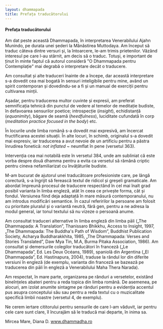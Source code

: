 ```yaml
---
layout: dhammapada
title: Prefața traducătorului
---
```


#### Prefața traducătorului

Am dat peste această Dhammapada, în interpretarea Venerabilului Ajahn Munindo, pe durata unei șederi la Mănăstirea Muttodaya. Am început să traduc câteva dintre versuri și, la întoarcere, le-am trimis prietenilor. Văzând interesul pe care l-au stârnit, am decis să o traduc. Totuși, e important de ținut în minte faptul că autorul consideră "O Dhammapada pentru Contemplație" mai degrabă o interpretare decât o traducere.

Am consultat și alte traduceri înainte de a începe, dar această interpretare s-a dovedit cea mai bogată în sensuri inteligibile pentru mine, având un spirit contemporan și dovedindu-se a fi și un manual de exerciții pentru cultivarea minții.

Așadar, pentru traducerea multor cuvinte și expresii, am preferat semnificația tehnică din punctul de vedere al temelor de meditație budiste, în defavoarea sensurilor poetice; introspecție (*insight*), echidistanță (*equanimity*), băgare de seamă (*heedfulness*), luciditate cufundată în corp (*meditation practice focused in the body*) etc.

În locurile unde limba română s-a dovedit mai expresivă, am încercat fructificarea acestei situații. În alte locuri, în schimb, originalul s-a dovedit mai expresiv, iar traducerea a avut nevoie de un artificiu pentru a păstra înrudirea fonetică: *not inflated* ~ neumflat în pene (versetul 363).

Intervenția cea mai notabilă este în versetul 384, unde am subliniat că este vorba despre două dhamma pentru a evita ca versetul să rămână criptic pentru cineva nefamiliarizat cu învățăturile budiste.

M-am bucurat de ajutorul unei traducătoare profesioniste care, pe lângă corectură, s-a îngrijit să ferească textul de ridicol și greșeli gramaticale. Am abordat împreună procesul de traducere respectând în cel mai înalt grad posibil varianta în limba engleză, atât în ceea ce privește forma, cât și fondul. Versiunea fiind deja adaptată în mare măsură contemporanului, nu am introdus modificări semantice. În cazul referirilor la persoane am folosit cu prioritate pluralul și o variantă neutră, fără gen, pentru a ne adresa la modul general, iar tonul textului să nu vizeze o persoană anume.

Am consultat traduceri alternative în limba engleză din limba pāli („The Dhammapada: A Translation”, Thanissaro Bhikkhu, Access to Insight, 1997, „The Dhammapada: The Buddha's Path of Wisdom”, Buddhist Publication Society, Acharya Buddharakkhita, 1985, „The Dhammapada: Verses and Stories Translated”, Daw Mya Tin, M.A, Burma Pitaka Association, 1986). Am consultat și demersurile colegilor traducători în franceză („Le Dhammapada”, Ed. Les Deux Océans, 1989), spaniolă din Argentina („El Dhammapada”, Ed. Hastinapura, 2004), traduse la rândul lor din diferite versiuni în engleză (de exemplu, varianta din franceză se bazează pe traducerea din pāli în engleză a Venerabilului Maha Thera Narada).

Am respectat, în mare parte, organizarea pe rânduri a versetelor, existând bineînțeles abateri pentru a reda topica din limba română. De asemenea, pe alocuri, am izolat anumite sintagme pe rânduri pentru a evidenția accentul pus asupra conceptului său sau pentru a reda textul cu o
muzicalitate specifică limbii noastre (versetul 4, de exemplu).

Ne cerem iertare cititorului pentru sensurile de care l-am văduvit, iar pentru cele care sunt clare, îl încurajăm să le traducă mai departe, în inima sa.

Mircea Mare, Diana D.
www.dhammadha.ro
